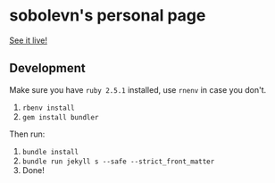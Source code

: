 # sobolevn's personal page

[See it live!](https://sobolevn.me)

## Development

Make sure you have `ruby 2.5.1` installed, use `rnenv` in case you don't.

1. `rbenv install`
2. `gem install bundler`

Then run:

1. `bundle install`
2. `bundle run jekyll s --safe --strict_front_matter`
3. Done!

